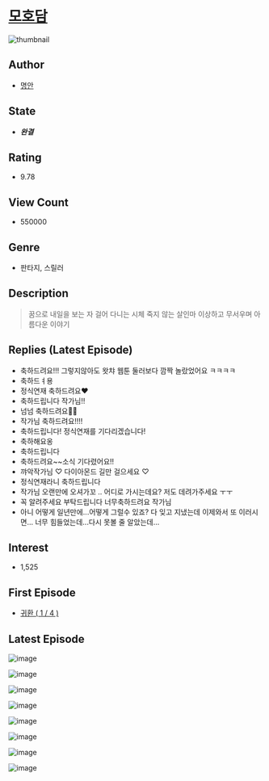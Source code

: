 # [모호담](https://comic.naver.com/bestChallenge/list?titleId=755644)
![thumbnail](https://image-comic.pstatic.net/user_contents_data/challenge_comic/2023/05/11/338011/upload_3833516796656300082_480x623.jpeg)

## Author
- [명안](https://comic.naver.com/artistTitle?id=338011)

## State
- ***완결***

## Rating
- 9.78

## View Count
- 550000

## Genre
- 판타지, 스릴러

## Description
> 꿈으로 내일을 보는 자 걸어 다니는 시체 죽지 않는 살인마 이상하고 무서우며 아름다운 이야기

## Replies (Latest Episode)
- 축하드려요!!! 그렇지않아도 왓챠 웹툰 둘러보다 깜짝 놀랐었어요 ㅋㅋㅋㅋ
- 축하드ㅕ용
- 정식연재 축하드려요♥︎
- 축하드립니다 작가님!!
- 넘넘 축하드려요🥹🥳
- 작가님 축하드려요!!!!
- 축하드립니다! 정식연재를 기다리겠습니다!
- 축하해요옹
- 축하드립니다
- 축하드려요~~소식 기다렸어요!!
- 꺄악작가님 ♡ 다이아몬드 길만 걸으세요 ♡
- 정식연재라니 축하드립니다
- 작가님 오랜만에 오셔가꼬 .. 어디로 가시는데요? 저도 데려가주세요 ㅜㅜ
- 꼭 알려주세요 부탁드립니다 너무축하드려요 작가님
- 아니 어떻게 일년만에...어떻게 그럴수 있죠? 다 잊고 지냈는데 이제와서 또 이러시면... 너무 힘들었는데...다시 못볼 줄 알았는데...

## Interest
- 1,525

## First Episode
- [귀환 ( 1 / 4 )](https://comic.naver.com/bestChallenge/detail?titleId=755644&no=1)

## Latest Episode
![image](https://image-comic.pstatic.net/user_contents_data/challenge_comic/2023/05/11/338011/upload_3761409728873314356.jpeg)

![image](https://image-comic.pstatic.net/user_contents_data/challenge_comic/2023/05/11/338011/upload_3775768221122520118.jpeg)

![image](https://image-comic.pstatic.net/user_contents_data/challenge_comic/2023/05/11/338011/upload_3990806526313193781.jpeg)

![image](https://image-comic.pstatic.net/user_contents_data/challenge_comic/2023/05/11/338011/upload_3618471000995542327.jpeg)

![image](https://image-comic.pstatic.net/user_contents_data/challenge_comic/2023/05/11/338011/upload_7305173054114063713.jpeg)

![image](https://image-comic.pstatic.net/user_contents_data/challenge_comic/2023/05/11/338011/upload_3559593248628683317.jpeg)

![image](https://image-comic.pstatic.net/user_contents_data/challenge_comic/2023/05/11/338011/upload_7364292733482381667.jpeg)

![image](https://image-comic.pstatic.net/user_contents_data/challenge_comic/2023/05/11/338011/upload_7148674298639824227.jpeg)
